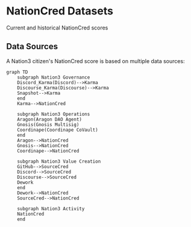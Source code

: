 # NationCred Datasets

Current and historical NationCred scores

## Data Sources

A Nation3 citizen's NationCred score is based on multiple data sources:

```mermaid
graph TD
    subgraph Nation3 Governance
    Discord_Karma(Discord)-->Karma
    Discourse_Karma(Discourse)-->Karma
    Snapshot-->Karma
    end
    Karma-->NationCred
    
    subgraph Nation3 Operations
    Aragon(Aragon DAO Agent)
    Gnosis(Gnosis Multisig)
    Coordinape(Coordinape CoVault)
    end
    Aragon-->NationCred
    Gnosis-->NationCred
    Coordinape-->NationCred
    
    subgraph Nation3 Value Creation
    GitHub-->SourceCred
    Discord-->SourceCred
    Discourse-->SourceCred
    Dework
    end
    Dework-->NationCred
    SourceCred-->NationCred
    
    subgraph Nation3 Activity
    NationCred
    end
```
